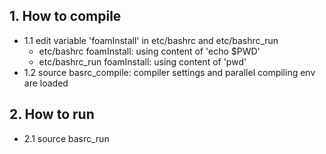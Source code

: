 ## 1. How to compile
  * 1.1 edit variable 'foamInstall' in etc/bashrc and etc/bashrc_run
    * etc/bashrc foamInstall: using content of 'echo $PWD'
    * etc/bashrc_run foamInstall: using content of 'pwd'
  * 1.2 source basrc_compile: compiler settings and parallel compiling env are loaded

## 2. How to run
  * 2.1 source basrc_run
